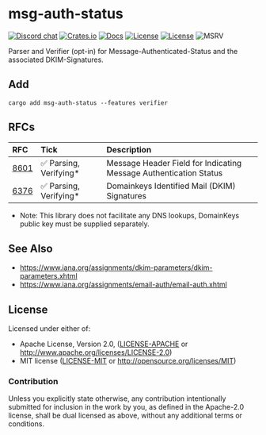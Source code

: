 # msg-auth-status

[![Discord chat][discord-badge]][discord-url]
[![Crates.io](https://img.shields.io/crates/v/msg-auth-status.svg)](https://crates.io/crates/msg-auth-status)
[![Docs](https://docs.rs/msg-auth-status/badge.svg)](https://docs.rs/msg-auth-status)
[![License](https://img.shields.io/badge/License-Apache%202.0-blue.svg)](https://opensource.org/licenses/Apache-2.0)
[![License](https://img.shields.io/badge/License-MIT-yellow.svg)](https://opensource.org/licenses/MIT)
![MSRV](https://img.shields.io/badge/MSRV-1.70.0-blue)

Parser and Verifier (opt-in) for Message-Authenticated-Status and the associated DKIM-Signatures.

## Add

```ignore
cargo add msg-auth-status --features verifier
```

## RFCs

| RFC    | Tick | Description
| :---   | :--- | :--- |
| [8601] | ✅ Parsing, Verifying*  | Message Header Field for Indicating Message Authentication Status |
| [6376] | ✅ Parsing, Verifying*  | Domainkeys Identified Mail (DKIM) Signatures                      |

* Note: This library does not facilitate any DNS lookups, DomainKeys public key must be supplied separately.

## See Also

- https://www.iana.org/assignments/dkim-parameters/dkim-parameters.xhtml
- https://www.iana.org/assignments/email-auth/email-auth.xhtml

[8601]: https://datatracker.ietf.org/doc/html/rfc8601
[6376]: https://datatracker.ietf.org/doc/html/rfc6376

## License

Licensed under either of:

 * Apache License, Version 2.0, ([LICENSE-APACHE](LICENSE-APACHE) or http://www.apache.org/licenses/LICENSE-2.0)
 * MIT license ([LICENSE-MIT](LICENSE-MIT) or http://opensource.org/licenses/MIT)

### Contribution

Unless you explicitly state otherwise, any contribution intentionally submitted for inclusion in the work by you, as defined in the Apache-2.0 license, shall be dual licensed as above, without any additional terms or conditions.

[discord-badge]: https://img.shields.io/discord/934761553952141402.svg?logo=discord
[discord-url]: https://discord.gg/rXVsmzhaZa
